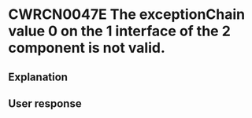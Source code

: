 # CWRCN0047E The exceptionChain value 0 on the 1 interface of the 2 component is not valid.

## Explanation

## User response